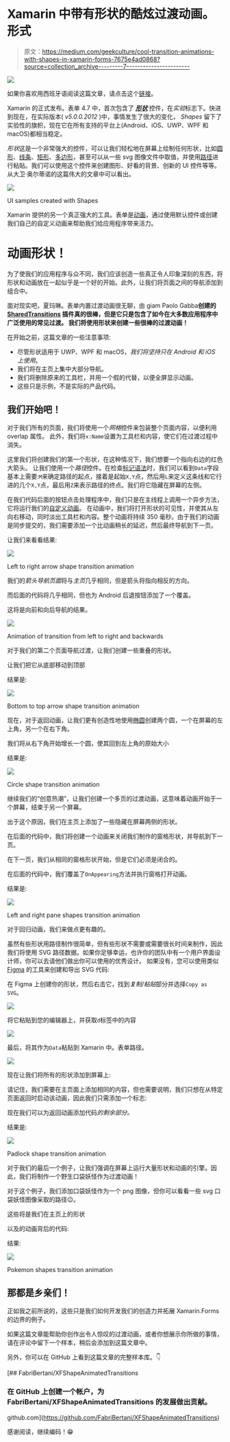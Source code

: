 # Xamarin 中带有形状的酷炫过渡动画。形式

> 原文：<https://medium.com/geekculture/cool-transition-animations-with-shapes-in-xamarin-forms-7675e4ad0868?source=collection_archive---------7----------------------->

![](img/d8e3b37ede5587a7ec7416481426a967.png)

如果你喜欢用西班牙语阅读这篇文章，请点击这个[链接](https://fabricio-bertani.medium.com/animaciones-de-transici%C3%B3n-geniales-con-shapes-en-xamarin-forms-b2288254b7eb)。

Xamarin 的正式发布。表单 4.7 中，首次包含了 [***形状***](https://docs.microsoft.com/en-us/xamarin/xamarin-forms/user-interface/shapes/) 控件，在*实验*标志下。快进到现在，在实际版本( *v5.0.0.2012* )中，事情发生了很大的变化， *Shapes* 留下了实验性的旗帜，现在它在所有支持的平台上(Android、iOS、UWP、WPF 和 macOS)都相当稳定。

*形状*这是一个非常强大的控件，可以让我们轻松地在屏幕上绘制任何形状，比如[圆形](https://docs.microsoft.com/en-us/xamarin/xamarin-forms/user-interface/shapes/ellipse)、[线条](https://docs.microsoft.com/en-us/xamarin/xamarin-forms/user-interface/shapes/line)、[矩形](https://docs.microsoft.com/en-us/xamarin/xamarin-forms/user-interface/shapes/rectangle)、[多边形](https://docs.microsoft.com/en-us/xamarin/xamarin-forms/user-interface/shapes/polygon)，甚至可以从一些 svg 图像文件中取值，并使用[路径](https://docs.microsoft.com/en-us/xamarin/xamarin-forms/user-interface/shapes/path)进行粘贴。我们可以使用这个控件来创建图形、好看的背景、创新的 UI 控件等等。从大卫·奥尔蒂诺的这篇伟大的文章中可以看出。

![](img/efce44ed8cb191ee29959e480a509f76.png)

UI samples created with Shapes

Xamarin 提供的另一个真正强大的工具。表单是[动画](https://docs.microsoft.com/en-us/xamarin/xamarin-forms/user-interface/animation/)，通过使用默认控件或创建我们自己的自定义动画来帮助我们给应用程序带来活力。

# 动画形状！

为了使我们的应用程序与众不同，我们应该创造一些真正令人印象深刻的东西，将形状和动画放在一起似乎是一个好的开始。此外，让我们将页面之间的导航添加到组合中。

面对现实吧，夏玛琳。表单内置过渡动画很无聊，由 giam Paolo Gabba**创建的 [SharedTransitions](https://github.com/GiampaoloGabba/Xamarin.Plugin.SharedTransitions) 插件真的很棒，但是它只是包含了如今在大多数应用程序中广泛使用的常见过渡。
我们将使用形状来创建一些很棒的过渡动画！**

在开始之前，这篇文章的一些注意事项:

*   尽管形状适用于 UWP、WPF 和 macOS，*我们将坚持只在 Android 和 iOS 上使用*。
*   我们将在主页上集中大部分导航。
*   我们将删除原来的工具栏，并用一个假的代替，以便全屏显示动画。
*   这些只是示例，不是实际的产品代码。

## 我们开始吧！

对于我们所有的页面，我们将使用一个*网格*控件来包装整个页面内容，以便利用 overlap 属性。
此外，我们将`x:Name`设置为工具栏和内容，使它们在过渡过程中消失。

这里我们将创建我们的第一个形状，在这种情况下，我们想要一个指向右边的红色大箭头。
让我们使用一个*路径*控件。在检查[标记语法](https://docs.microsoft.com/en-us/xamarin/xamarin-forms/user-interface/shapes/path-markup-syntax)时，我们可以看到`Data`字段基本上需要:`M`来确定路径的起点，接着是起始`X,Y`点，然后用`L`来定义这条线和它行进的几个`X,Y`点，最后用`Z`来表示路径的终点。我们将它隐藏在屏幕的左侧。

在我们代码后面的按钮点击处理程序中，我们只是在主线程上调用一个异步方法，它将运行我们的[自定义动画](https://docs.microsoft.com/en-us/xamarin/xamarin-forms/user-interface/animation/custom)。
在动画中，我们将打开形状的可见性，并使其从左向右移动，同时淡出工具栏和内容。整个动画将持续 350 毫秒。由于我们的动画是同步提交的，我们需要添加一个比动画稍长的延迟，然后最终导航到下一页。

让我们来看看结果:

![](img/fbab65d817980b982cf2c342359d6640.png)

Left to right arrow shape transition animation

我们的*箭头导航页面*将与*主页*几乎相同，但是箭头将指向相反的方向。

而后面的代码将几乎相同，但也为 Android 后退按钮添加了一个覆盖。

这将是向前和向后导航的结果。

![](img/382664b57c809fd53436c45d0a54b050.png)

Animation of transition from left to right and backwards

对于我们的第二个页面导航过渡，让我们创建一些重叠的形状。

让我们把它从底部移动到顶部

结果是:

![](img/823c9824482317957b3b5947feba249d.png)

Bottom to top arrow shape transition animation

现在，对于返回动画，让我们更有创造性地使用[椭圆](https://docs.microsoft.com/en-us/xamarin/xamarin-forms/user-interface/shapes/ellipse)创建两个圆，一个在屏幕的左上角，另一个在右下角。

我们将从右下角开始增长一个圆，使其回到左上角的原始大小

结果是:

![](img/daef2151b61ba823992f04f0b0087a06.png)

Circle shape transition animation

继续我们的“创意热潮”，让我们创建一个多页的过渡动画，这意味着动画开始于一个屏幕，结束于另一个屏幕。

出于这个原因，我们在主页上添加了一些隐藏在屏幕两侧的形状。

在后面的代码中，我们将创建一个动画来关闭我们制作的窗格形状，并导航到下一页。

在下一页，我们从相同的窗格形状开始，但是它们必须是闭合的。

在后面的代码中，我们覆盖了`OnAppearing`方法并执行窗格打开动画。

结果是:

![](img/0ffb6db0432c676c6028314d0b06ea89.png)

Left and right pane shapes transition animation

对于回归动画，我们来做点更有趣的。

虽然有些形状用路径制作很简单，但有些形状不需要或需要很长时间来制作，因此我们将使用 SVG 路径数据。如果你足够幸运，也许你的团队中有一个用户界面设计师，你可以去请他们做出你可以使用的优秀设计。
如果没有，您可以使用类似 [Figma](https://www.figma.com/) 的工具来创建和导出 SVG 代码:

在 Figma 上创建你的形状，然后右击它，找到*复制/粘贴*部分并选择`Copy as SVG`。

![](img/9bc7bf354232c7cd93b0630bbe9347d7.png)

将它粘贴到您的编辑器上，并获取`d`标签中的内容

![](img/ca9996b15174ee51b81c363cbd98a451.png)

最后，将其作为`Data`粘贴到 Xamarin 中。表单路径。

![](img/aa8086633abc6935b555b1023d73be35.png)

现在让我们将所有的形状添加到屏幕上:

请记住，我们需要在主页面上添加相同的内容，但也需要说明，我们只想在从特定页面返回时启动该动画，因此我们只需添加一个标志:

现在我们可以为返回动画添加代码*的剩余部分。*

结果是:

![](img/1ad4d1afe4564bb914c47659277dfb9f.png)

Padlock shape transition animation

对于我们的最后一个例子，让我们强调在屏幕上运行大量形状和动画的引擎。因此，我们将制作一个野生口袋妖怪作为过渡动画！

对于这个例子，我们添加口袋妖怪作为一个 png 图像，但你可以看看一些 svg 口袋妖怪图像采取的路径😉。

这些将是我们在主页上的形状

以及的动画背后的代码:

结果:

![](img/19161d3f467daa1357a4335313875e06.png)

Pokemon shapes transition animation

## 那都是乡亲们！

正如我之前所说的，这些只是我们如何开发我们的创造力并拓展 Xamarin.Forms 的边界的例子。

如果这篇文章能帮助你创作出令人惊叹的过渡动画，或者你想展示你所做的事情，请在评论中留下一个样本，稍后会添加到这篇文章中。

另外，你可以在 GitHub 上看到这篇文章的完整样本库。👇

[](https://github.com/FabriBertani/XFShapeAnimatedTransitions) [## FabriBertani/XFShapeAnimatedTransitions

### 在 GitHub 上创建一个帐户，为 FabriBertani/XFShapeAnimatedTransitions 的发展做出贡献。

github.com](https://github.com/FabriBertani/XFShapeAnimatedTransitions) 

感谢阅读，继续编码！😁